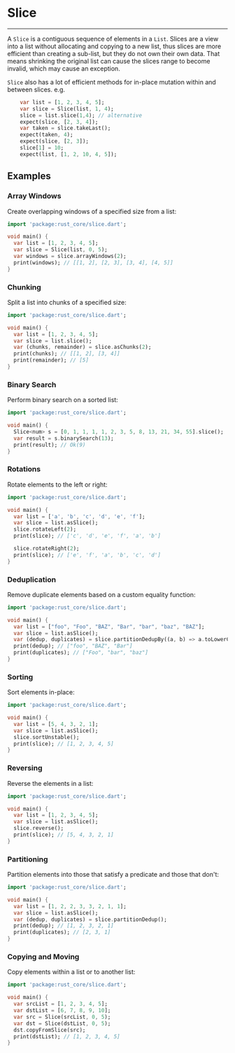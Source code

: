# Slice
***
A `Slice` is a contiguous sequence of elements in a `List`. Slices are a view into a list without allocating and copying to a new list,
thus slices are more efficient than creating a sub-list, but they do not own their own data. That means shrinking the original list can cause the slices range to become invalid, which may cause an exception.

`Slice` also has a lot of efficient methods for in-place mutation within and between slices. e.g.

```dart
    var list = [1, 2, 3, 4, 5];
    var slice = Slice(list, 1, 4);
    slice = list.slice(1,4); // alternative
    expect(slice, [2, 3, 4]);
    var taken = slice.takeLast();
    expect(taken, 4);
    expect(slice, [2, 3]);
    slice[1] = 10;
    expect(list, [1, 2, 10, 4, 5]);
```

## Examples

### Array Windows

Create overlapping windows of a specified size from a list:

```dart
import 'package:rust_core/slice.dart';

void main() {
  var list = [1, 2, 3, 4, 5];
  var slice = Slice(list, 0, 5);
  var windows = slice.arrayWindows(2);
  print(windows); // [[1, 2], [2, 3], [3, 4], [4, 5]]
}
```

### Chunking

Split a list into chunks of a specified size:

```dart
import 'package:rust_core/slice.dart';

void main() {
  var list = [1, 2, 3, 4, 5];
  var slice = list.slice();
  var (chunks, remainder) = slice.asChunks(2);
  print(chunks); // [[1, 2], [3, 4]]
  print(remainder); // [5]
}
```

### Binary Search

Perform binary search on a sorted list:

```dart
import 'package:rust_core/slice.dart';

void main() {
  Slice<num> s = [0, 1, 1, 1, 1, 2, 3, 5, 8, 13, 21, 34, 55].slice();
  var result = s.binarySearch(13);
  print(result); // Ok(9)
}
```

### Rotations

Rotate elements to the left or right:

```dart
import 'package:rust_core/slice.dart';

void main() {
  var list = ['a', 'b', 'c', 'd', 'e', 'f'];
  var slice = list.asSlice();
  slice.rotateLeft(2);
  print(slice); // ['c', 'd', 'e', 'f', 'a', 'b']

  slice.rotateRight(2);
  print(slice); // ['e', 'f', 'a', 'b', 'c', 'd']
}
```

### Deduplication

Remove duplicate elements based on a custom equality function:

```dart
import 'package:rust_core/slice.dart';

void main() {
  var list = ["foo", "Foo", "BAZ", "Bar", "bar", "baz", "BAZ"];
  var slice = list.asSlice();
  var (dedup, duplicates) = slice.partitionDedupBy((a, b) => a.toLowerCase() == b.toLowerCase());
  print(dedup); // ["foo", "BAZ", "Bar"]
  print(duplicates); // ["Foo", "bar", "baz"]
}
```

### Sorting

Sort elements in-place:

```dart
import 'package:rust_core/slice.dart';

void main() {
  var list = [5, 4, 3, 2, 1];
  var slice = list.asSlice();
  slice.sortUnstable();
  print(slice); // [1, 2, 3, 4, 5]
}
```

### Reversing

Reverse the elements in a list:

```dart
import 'package:rust_core/slice.dart';

void main() {
  var list = [1, 2, 3, 4, 5];
  var slice = list.asSlice();
  slice.reverse();
  print(slice); // [5, 4, 3, 2, 1]
}
```

### Partitioning

Partition elements into those that satisfy a predicate and those that don't:

```dart
import 'package:rust_core/slice.dart';

void main() {
  var list = [1, 2, 2, 3, 3, 2, 1, 1];
  var slice = list.asSlice();
  var (dedup, duplicates) = slice.partitionDedup();
  print(dedup); // [1, 2, 3, 2, 1]
  print(duplicates); // [2, 3, 1]
}
```

### Copying and Moving

Copy elements within a list or to another list:

```dart
import 'package:rust_core/slice.dart';

void main() {
  var srcList = [1, 2, 3, 4, 5];
  var dstList = [6, 7, 8, 9, 10];
  var src = Slice(srcList, 0, 5);
  var dst = Slice(dstList, 0, 5);
  dst.copyFromSlice(src);
  print(dstList); // [1, 2, 3, 4, 5]
}
```